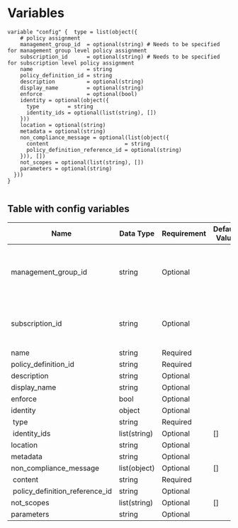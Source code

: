 # Variables

```
variable "config" {  type = list(object({
    # policy assignment
    management_group_id  = optional(string) # Needs to be specified for management group level policy assignment
    subscription_id      = optional(string) # Needs to be specified for subscription level policy assignment
    name                 = string
    policy_definition_id = string
    description          = optional(string)
    display_name         = optional(string)
    enforce              = optional(bool)
    identity = optional(object({
      type         = string
      identity_ids = optional(list(string), [])
    }))
    location = optional(string)
    metadata = optional(string)
    non_compliance_message = optional(list(object({
      content                        = string
      policy_definition_reference_id = optional(string)
    })), [])
    not_scopes = optional(list(string), [])
    parameters = optional(string)
  }))
}


```


## Table with config variables

| Name | Data Type | Requirement | Default Value | Comment |
| ------- | --------- | ----------- | ------------- | ------- |
|management_group_id | string | Optional |  |  Needs to be specified for management group level policy assignment |
|subscription_id | string | Optional |  |  Needs to be specified for subscription level policy assignment |
|name | string | Required |  |  |
|policy_definition_id | string | Required |  |  |
|description | string | Optional |  |  |
|display_name | string | Optional |  |  |
|enforce | bool | Optional |  |  |
|identity | object | Optional |  |  |
|&nbsp;type | string | Required |  |  |
|&nbsp;identity_ids | list(string) | Optional | [] |  |
|location | string | Optional |  |  |
|metadata | string | Optional |  |  |
|non_compliance_message | list(object) | Optional | [] |  |
|&nbsp;content | string | Required |  |  |
|&nbsp;policy_definition_reference_id | string | Optional |  |  |
|not_scopes | list(string) | Optional | [] |  |
|parameters | string | Optional |  |  |


